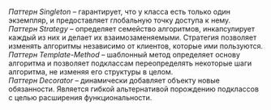 *Паттерн Singleton* – гарантирует, что у класса есть только один экземпляр, и предоставляет глобальную точку доступа к нему.  
*Паттерн Strategy* – определяет семейство алгоритмов, инкапсулирует каждый из них и делает их взаимозаменяемыми. Стратегия позволяет изменять алгоритмы независимо от клиентов, которые ими пользуются.  
*Паттерн Template-Method* – шаблонный метод определяет основу алгоритма и позволяет подклассам переопределять некоторые шаги алгоритма, не изменяя его структуры в целом.  
*Паттерн Decorator* – динамически добавляет объекту новые обязанности. Является гибкой альтернативой порождению подклассов с целью расширения функциональности.
